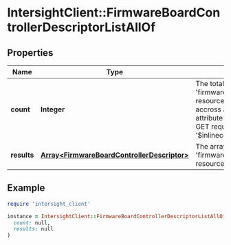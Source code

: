 # IntersightClient::FirmwareBoardControllerDescriptorListAllOf

## Properties

| Name | Type | Description | Notes |
| ---- | ---- | ----------- | ----- |
| **count** | **Integer** | The total number of &#39;firmware.BoardControllerDescriptor&#39; resources matching the request, accross all pages. The &#39;Count&#39; attribute is included when the HTTP GET request includes the &#39;$inlinecount&#39; parameter. | [optional] |
| **results** | [**Array&lt;FirmwareBoardControllerDescriptor&gt;**](FirmwareBoardControllerDescriptor.md) | The array of &#39;firmware.BoardControllerDescriptor&#39; resources matching the request. | [optional] |

## Example

```ruby
require 'intersight_client'

instance = IntersightClient::FirmwareBoardControllerDescriptorListAllOf.new(
  count: null,
  results: null
)
```

